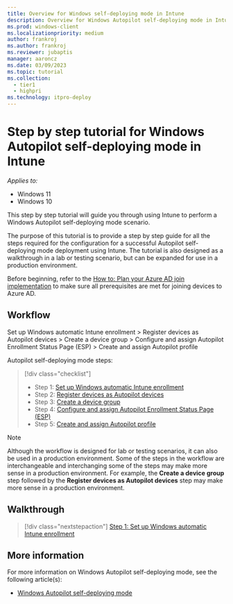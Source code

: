 ```yaml
---
title: Overview for Windows self-deploying mode in Intune
description: Overview for Windows Autopilot self-deploying mode in Intune.
ms.prod: windows-client
ms.localizationpriority: medium
author: frankroj
ms.author: frankroj
ms.reviewer: jubaptis
manager: aaroncz
ms.date: 03/09/2023
ms.topic: tutorial
ms.collection: 
  - tier1
  - highpri
ms.technology: itpro-deploy
---
```


# Step by step tutorial for Windows Autopilot self-deploying mode in Intune

*Applies to:*

- Windows 11
- Windows 10

This step by step tutorial will guide you through using Intune to perform a Windows Autopilot self-deploying mode scenario.

The purpose of this tutorial is to provide a step by step guide for all the steps required for the configuration for a successful Autopilot self-deploying mode deployment using Intune. The tutorial is also designed as a walkthrough in a lab or testing scenario, but can be expanded for use in a production environment.

Before beginning, refer to the [How to: Plan your Azure AD join implementation](/azure/active-directory/devices/azureadjoin-plan) to make sure all prerequisites are met for joining devices to Azure AD.

## Workflow

Set up Windows automatic Intune enrollment > Register devices as Autopilot devices > Create a device group > Configure and assign Autopilot Enrollment Status Page (ESP) > Create and assign Autopilot profile

Autopilot self-deploying mode steps:
> [!div class="checklist"]
> - Step 1: [Set up Windows automatic Intune enrollment](self-deploying-automatic-enrollment.md)
> - Step 2: [Register devices as Autopilot devices](self-deploying-register-device.md)
> - Step 3: [Create a device group](self-deploying-device-group.md)
> - Step 4: [Configure and assign Autopilot Enrollment Status Page (ESP)](self-deploying-esp.md)
> - Step 5: [Create and assign Autopilot profile](self-deploying-autopilot-profile.md)

> [!NOTE]
>
> Although the workflow is designed for lab or testing scenarios, it can also be used in a production environment. Some of the steps in the workflow are interchangeable and interchanging some of the steps may make more sense in a production environment. For example, the **Create a device group** step followed by the **Register devices as Autopilot devices** step may make more sense in a production environment.

## Walkthrough

> [!div class="nextstepaction"]
> [Step 1: Set up Windows automatic Intune enrollment](self-deploying-automatic-enrollment.md)

## More information

For more information on Windows Autopilot self-deploying mode, see the following article(s):

- [Windows Autopilot self-deploying mode](/mem/autopilot/self-deploying)
